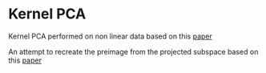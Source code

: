 # Kernel PCA
Kernel PCA performed on non linear data based on this [paper](http://www.face-rec.org/algorithms/Kernel/kernelPCA_scholkopf.pdf)

An attempt to recreate the preimage from the projected subspace based on this [paper](https://www.aaai.org/Papers/ICML/2003/ICML03-055.pdf)

